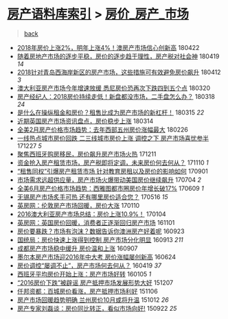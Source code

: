 [房产语料库索引](../../README.md)  > [房价_房产_市场](房价_房产_市场.md)
====
> [back](../README.md)

- [2018年房价上涨2%，明年上涨4%！澳房产市场信心创新高](http://jkwz.applinzi.com/ittc/7094789841894245392.html#2018%E5%B9%B4%E6%88%BF%E4%BB%B7%E4%B8%8A%E6%B6%A82%25%EF%BC%8C%E6%98%8E%E5%B9%B4%E4%B8%8A%E6%B6%A84%25%EF%BC%81%E6%BE%B3%E6%88%BF%E4%BA%A7%E5%B8%82%E5%9C%BA%E4%BF%A1%E5%BF%83%E5%88%9B%E6%96%B0%E9%AB%98) 180422  
- [随着房地产市场的逐步平稳，房价的逐步趋于理性，房产税对社会神](http://jkwz.applinzi.com/ittc/7093623451602650123.html#%E9%9A%8F%E7%9D%80%E6%88%BF%E5%9C%B0%E4%BA%A7%E5%B8%82%E5%9C%BA%E7%9A%84%E9%80%90%E6%AD%A5%E5%B9%B3%E7%A8%B3%EF%BC%8C%E6%88%BF%E4%BB%B7%E7%9A%84%E9%80%90%E6%AD%A5%E8%B6%8B%E4%BA%8E%E7%90%86%E6%80%A7%EF%BC%8C%E6%88%BF%E4%BA%A7%E7%A8%8E%E5%AF%B9%E7%A4%BE%E4%BC%9A%E7%A5%9E) 180419 *14* 
- [2018针对青岛西海岸新区的房产市场，这些措施可有效避免房价飙升](http://jkwz.applinzi.com/ittc/7090740663786406928.html#2018%E9%92%88%E5%AF%B9%E9%9D%92%E5%B2%9B%E8%A5%BF%E6%B5%B7%E5%B2%B8%E6%96%B0%E5%8C%BA%E7%9A%84%E6%88%BF%E4%BA%A7%E5%B8%82%E5%9C%BA%EF%BC%8C%E8%BF%99%E4%BA%9B%E6%8E%AA%E6%96%BD%E5%8F%AF%E6%9C%89%E6%95%88%E9%81%BF%E5%85%8D%E6%88%BF%E4%BB%B7%E9%A3%99%E5%8D%87) 180412 *3* 
- [澳大利亚房产市场今年增速放缓 悉尼房价恐再次下跌四到五个点](http://jkwz.applinzi.com/ittc/7082571813857264650.html#%E6%BE%B3%E5%A4%A7%E5%88%A9%E4%BA%9A%E6%88%BF%E4%BA%A7%E5%B8%82%E5%9C%BA%E4%BB%8A%E5%B9%B4%E5%A2%9E%E9%80%9F%E6%94%BE%E7%BC%93+%E6%82%89%E5%B0%BC%E6%88%BF%E4%BB%B7%E6%81%90%E5%86%8D%E6%AC%A1%E4%B8%8B%E8%B7%8C%E5%9B%9B%E5%88%B0%E4%BA%94%E4%B8%AA%E7%82%B9) 180320  
- [房产经纪人：2018房价持续走低！新盘都没市场，二手盘怎么办？](http://jkwz.applinzi.com/ittc/7081812325084693520.html#%E6%88%BF%E4%BA%A7%E7%BB%8F%E7%BA%AA%E4%BA%BA%EF%BC%9A2018%E6%88%BF%E4%BB%B7%E6%8C%81%E7%BB%AD%E8%B5%B0%E4%BD%8E%EF%BC%81%E6%96%B0%E7%9B%98%E9%83%BD%E6%B2%A1%E5%B8%82%E5%9C%BA%EF%BC%8C%E4%BA%8C%E6%89%8B%E7%9B%98%E6%80%8E%E4%B9%88%E5%8A%9E%EF%BC%9F) 180318 *24* 
- [是什么在操纵租金和房价？租售比成为房产市场的新杠杆！](http://jkwz.applinzi.com/ittc/7080698662336594955.html#%E6%98%AF%E4%BB%80%E4%B9%88%E5%9C%A8%E6%93%8D%E7%BA%B5%E7%A7%9F%E9%87%91%E5%92%8C%E6%88%BF%E4%BB%B7%EF%BC%9F%E7%A7%9F%E5%94%AE%E6%AF%94%E6%88%90%E4%B8%BA%E6%88%BF%E4%BA%A7%E5%B8%82%E5%9C%BA%E7%9A%84%E6%96%B0%E6%9D%A0%E6%9D%86%EF%BC%81) 180315 *22* 
- [近期英国房产市场资讯盘点，房价稳步上涨](http://jkwz.applinzi.com/ittc/7080377962597975046.html#%E8%BF%91%E6%9C%9F%E8%8B%B1%E5%9B%BD%E6%88%BF%E4%BA%A7%E5%B8%82%E5%9C%BA%E8%B5%84%E8%AE%AF%E7%9B%98%E7%82%B9%EF%BC%8C%E6%88%BF%E4%BB%B7%E7%A8%B3%E6%AD%A5%E4%B8%8A%E6%B6%A8) 180314  
- [全美2月房产价格市场趋势：去年西部五州房价涨幅最大](http://jkwz.applinzi.com/ittc/7074445128951661578.html#%E5%85%A8%E7%BE%8E2%E6%9C%88%E6%88%BF%E4%BA%A7%E4%BB%B7%E6%A0%BC%E5%B8%82%E5%9C%BA%E8%B6%8B%E5%8A%BF%EF%BC%9A%E5%8E%BB%E5%B9%B4%E8%A5%BF%E9%83%A8%E4%BA%94%E5%B7%9E%E6%88%BF%E4%BB%B7%E6%B6%A8%E5%B9%85%E6%9C%80%E5%A4%A7) 180226  
- [一线热点城市房价回跌 二三线城市房价上涨 调控之下 房产市场喜忧参半](http://jkwz.applinzi.com/ittc/7051569790861181969.html#%E4%B8%80%E7%BA%BF%E7%83%AD%E7%82%B9%E5%9F%8E%E5%B8%82%E6%88%BF%E4%BB%B7%E5%9B%9E%E8%B7%8C+%E4%BA%8C%E4%B8%89%E7%BA%BF%E5%9F%8E%E5%B8%82%E6%88%BF%E4%BB%B7%E4%B8%8A%E6%B6%A8+%E8%B0%83%E6%8E%A7%E4%B9%8B%E4%B8%8B+%E6%88%BF%E4%BA%A7%E5%B8%82%E5%9C%BA%E5%96%9C%E5%BF%A7%E5%8F%82%E5%8D%8A) 171227 *5* 
- [聚焦西班牙购房移民，房价飙升房产市场火热](http://jkwz.applinzi.com/ittc/7045860999771456529.html#%E8%81%9A%E7%84%A6%E8%A5%BF%E7%8F%AD%E7%89%99%E8%B4%AD%E6%88%BF%E7%A7%BB%E6%B0%91%EF%BC%8C%E6%88%BF%E4%BB%B7%E9%A3%99%E5%8D%87%E6%88%BF%E4%BA%A7%E5%B8%82%E5%9C%BA%E7%81%AB%E7%83%AD) 171211  
- [资金抢入房产租赁市场，房产税即将定调，未来房价何去何从？](http://jkwz.applinzi.com/ittc/7034348239963292689.html#%E8%B5%84%E9%87%91%E6%8A%A2%E5%85%A5%E6%88%BF%E4%BA%A7%E7%A7%9F%E8%B5%81%E5%B8%82%E5%9C%BA%EF%BC%8C%E6%88%BF%E4%BA%A7%E7%A8%8E%E5%8D%B3%E5%B0%86%E5%AE%9A%E8%B0%83%EF%BC%8C%E6%9C%AA%E6%9D%A5%E6%88%BF%E4%BB%B7%E4%BD%95%E5%8E%BB%E4%BD%95%E4%BB%8E%EF%BC%9F) 171110 *1* 
- [“租售同权”引爆房产租赁市场 针对教育房租以及房价的影响如何](http://jkwz.applinzi.com/ittc/7008284910484456464.html#%E2%80%9C%E7%A7%9F%E5%94%AE%E5%90%8C%E6%9D%83%E2%80%9D%E5%BC%95%E7%88%86%E6%88%BF%E4%BA%A7%E7%A7%9F%E8%B5%81%E5%B8%82%E5%9C%BA+%E9%92%88%E5%AF%B9%E6%95%99%E8%82%B2%E6%88%BF%E7%A7%9F%E4%BB%A5%E5%8F%8A%E6%88%BF%E4%BB%B7%E7%9A%84%E5%BD%B1%E5%93%8D%E5%A6%82%E4%BD%95) 170901  
- [市场需求远超供应量，房产市场火爆带动美国房价继续飙升](http://jkwz.applinzi.com/ittc/6986499674830537732.html#%E5%B8%82%E5%9C%BA%E9%9C%80%E6%B1%82%E8%BF%9C%E8%B6%85%E4%BE%9B%E5%BA%94%E9%87%8F%EF%BC%8C%E6%88%BF%E4%BA%A7%E5%B8%82%E5%9C%BA%E7%81%AB%E7%88%86%E5%B8%A6%E5%8A%A8%E7%BE%8E%E5%9B%BD%E6%88%BF%E4%BB%B7%E7%BB%A7%E7%BB%AD%E9%A3%99%E5%8D%87) 170704 *2* 
- [全美6月房产价格市场趋势：西雅图都市圈房价年增长破17%](http://jkwz.applinzi.com/ittc/6977176753981096964.html#%E5%85%A8%E7%BE%8E6%E6%9C%88%E6%88%BF%E4%BA%A7%E4%BB%B7%E6%A0%BC%E5%B8%82%E5%9C%BA%E8%B6%8B%E5%8A%BF%EF%BC%9A%E8%A5%BF%E9%9B%85%E5%9B%BE%E9%83%BD%E5%B8%82%E5%9C%88%E6%88%BF%E4%BB%B7%E5%B9%B4%E5%A2%9E%E9%95%BF%E7%A0%B417%25) 170609 *1* 
- [无锡房产市场炙手可热 还有哪里房价适合您？](http://jkwz.applinzi.com/ittc/6968203948631524356.html#%E6%97%A0%E9%94%A1%E6%88%BF%E4%BA%A7%E5%B8%82%E5%9C%BA%E7%82%99%E6%89%8B%E5%8F%AF%E7%83%AD+%E8%BF%98%E6%9C%89%E5%93%AA%E9%87%8C%E6%88%BF%E4%BB%B7%E9%80%82%E5%90%88%E6%82%A8%EF%BC%9F) 170516 *15* 
- [英房网：伦敦房产市场回暖，房价大涨](http://jkwz.applinzi.com/ittc/6921558246543590404.html#%E8%8B%B1%E6%88%BF%E7%BD%91%EF%BC%9A%E4%BC%A6%E6%95%A6%E6%88%BF%E4%BA%A7%E5%B8%82%E5%9C%BA%E5%9B%9E%E6%9A%96%EF%BC%8C%E6%88%BF%E4%BB%B7%E5%A4%A7%E6%B6%A8) 170110  
- [2016澳大利亚房产市场总结：房价上涨10.9%！](http://jkwz.applinzi.com/ittc/6919333865000010757.html#2016%E6%BE%B3%E5%A4%A7%E5%88%A9%E4%BA%9A%E6%88%BF%E4%BA%A7%E5%B8%82%E5%9C%BA%E6%80%BB%E7%BB%93%EF%BC%9A%E6%88%BF%E4%BB%B7%E4%B8%8A%E6%B6%A810.9%25%EF%BC%81) 170104  
- [英房网：英国房价回暖，消费者正逐渐回归房产市场](http://jkwz.applinzi.com/ittc/6895467285669479429.html#%E8%8B%B1%E6%88%BF%E7%BD%91%EF%BC%9A%E8%8B%B1%E5%9B%BD%E6%88%BF%E4%BB%B7%E5%9B%9E%E6%9A%96%EF%BC%8C%E6%B6%88%E8%B4%B9%E8%80%85%E6%AD%A3%E9%80%90%E6%B8%90%E5%9B%9E%E5%BD%92%E6%88%BF%E4%BA%A7%E5%B8%82%E5%9C%BA) 161101  
- [房价要暴跌？市场有泡沫？数据告诉你澳洲房产好着呢](http://jkwz.applinzi.com/ittc/6881021692368913413.html#%E6%88%BF%E4%BB%B7%E8%A6%81%E6%9A%B4%E8%B7%8C%EF%BC%9F%E5%B8%82%E5%9C%BA%E6%9C%89%E6%B3%A1%E6%B2%AB%EF%BC%9F%E6%95%B0%E6%8D%AE%E5%91%8A%E8%AF%89%E4%BD%A0%E6%BE%B3%E6%B4%B2%E6%88%BF%E4%BA%A7%E5%A5%BD%E7%9D%80%E5%91%A2) 160923  
- [国统局：房价快速上涨得到控制 房产市场分化明显](http://jkwz.applinzi.com/ittc/6877312532271858692.html#%E5%9B%BD%E7%BB%9F%E5%B1%80%EF%BC%9A%E6%88%BF%E4%BB%B7%E5%BF%AB%E9%80%9F%E4%B8%8A%E6%B6%A8%E5%BE%97%E5%88%B0%E6%8E%A7%E5%88%B6+%E6%88%BF%E4%BA%A7%E5%B8%82%E5%9C%BA%E5%88%86%E5%8C%96%E6%98%8E%E6%98%BE) 160913 *211* 
- [成都房产市场稳中缓升  房价温和上涨](http://jkwz.applinzi.com/ittc/6875171073024328709.html#%E6%88%90%E9%83%BD%E6%88%BF%E4%BA%A7%E5%B8%82%E5%9C%BA%E7%A8%B3%E4%B8%AD%E7%BC%93%E5%8D%87++%E6%88%BF%E4%BB%B7%E6%B8%A9%E5%92%8C%E4%B8%8A%E6%B6%A8) 160907  
- [墨尔本房产市场迎2016年中大考 房价涨幅屡创新高](http://jkwz.applinzi.com/ittc/6847308545850344453.html#%E5%A2%A8%E5%B0%94%E6%9C%AC%E6%88%BF%E4%BA%A7%E5%B8%82%E5%9C%BA%E8%BF%8E2016%E5%B9%B4%E4%B8%AD%E5%A4%A7%E8%80%83+%E6%88%BF%E4%BB%B7%E6%B6%A8%E5%B9%85%E5%B1%A1%E5%88%9B%E6%96%B0%E9%AB%98) 160624  
- [房价调控“屡调不止”，房产市场何去何从？](http://jkwz.applinzi.com/ittc/6822843128402674692.html#%E6%88%BF%E4%BB%B7%E8%B0%83%E6%8E%A7%E2%80%9C%E5%B1%A1%E8%B0%83%E4%B8%8D%E6%AD%A2%E2%80%9D%EF%BC%8C%E6%88%BF%E4%BA%A7%E5%B8%82%E5%9C%BA%E4%BD%95%E5%8E%BB%E4%BD%95%E4%BB%8E%EF%BC%9F) 160419 *37* 
- [西班牙平均房价开始上涨：房产市场好转](http://jkwz.applinzi.com/ittc/6783885868192498693.html#%E8%A5%BF%E7%8F%AD%E7%89%99%E5%B9%B3%E5%9D%87%E6%88%BF%E4%BB%B7%E5%BC%80%E5%A7%8B%E4%B8%8A%E6%B6%A8%EF%BC%9A%E6%88%BF%E4%BA%A7%E5%B8%82%E5%9C%BA%E5%A5%BD%E8%BD%AC) 160105 *1* 
- [“2016房价下跌”被辟谣 房产抵押市场发展形势大好](http://jkwz.applinzi.com/ittc/6773058890786931717.html#%E2%80%9C2016%E6%88%BF%E4%BB%B7%E4%B8%8B%E8%B7%8C%E2%80%9D%E8%A2%AB%E8%BE%9F%E8%B0%A3+%E6%88%BF%E4%BA%A7%E6%8A%B5%E6%8A%BC%E5%B8%82%E5%9C%BA%E5%8F%91%E5%B1%95%E5%BD%A2%E5%8A%BF%E5%A4%A7%E5%A5%BD) 151207  
- [仟邦资都：百城房价看涨，房产抵押市场利好](http://jkwz.applinzi.com/ittc/6761628162119435268.html#%E4%BB%9F%E9%82%A6%E8%B5%84%E9%83%BD%EF%BC%9A%E7%99%BE%E5%9F%8E%E6%88%BF%E4%BB%B7%E7%9C%8B%E6%B6%A8%EF%BC%8C%E6%88%BF%E4%BA%A7%E6%8A%B5%E6%8A%BC%E5%B8%82%E5%9C%BA%E5%88%A9%E5%A5%BD) 151106  
- [房产市场回暖趋势明确 兰州房价10月或将升温](http://jkwz.applinzi.com/ittc/6752247867520304132.html#%E6%88%BF%E4%BA%A7%E5%B8%82%E5%9C%BA%E5%9B%9E%E6%9A%96%E8%B6%8B%E5%8A%BF%E6%98%8E%E7%A1%AE+%E5%85%B0%E5%B7%9E%E6%88%BF%E4%BB%B710%E6%9C%88%E6%88%96%E5%B0%86%E5%8D%87%E6%B8%A9) 151012 *26* 
- [房产专家刘磊谈：房价同比转正，看似市场向好!](http://jkwz.applinzi.com/ittc/6744788445629875205.html#%E6%88%BF%E4%BA%A7%E4%B8%93%E5%AE%B6%E5%88%98%E7%A3%8A%E8%B0%88%EF%BC%9A%E6%88%BF%E4%BB%B7%E5%90%8C%E6%AF%94%E8%BD%AC%E6%AD%A3%EF%BC%8C%E7%9C%8B%E4%BC%BC%E5%B8%82%E5%9C%BA%E5%90%91%E5%A5%BD%21) 150922 *25* 
